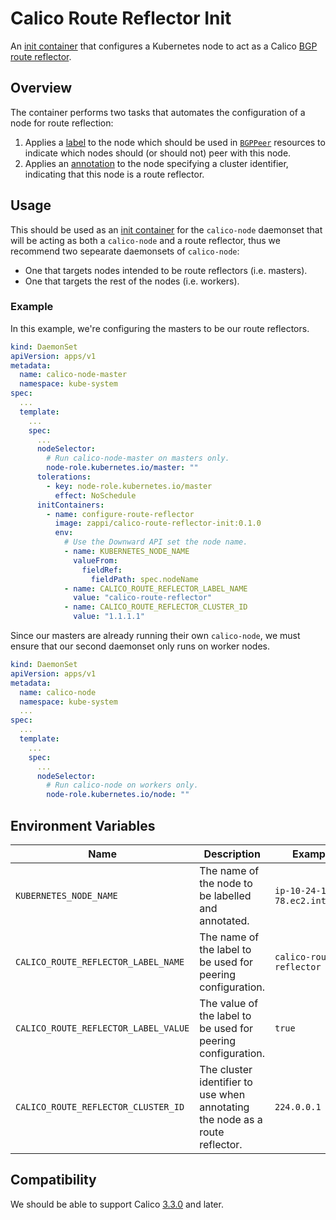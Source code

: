 # Calico Route Reflector Init

An [init container](https://kubernetes.io/docs/concepts/workloads/pods/init-containers/) that configures a Kubernetes node to act as a Calico [BGP route reflector](https://docs.projectcalico.org/v3.9/networking/routereflector#content-main).

## Overview

The container performs two tasks that automates the configuration of a node for route reflection:

1. Applies a [label](https://kubernetes.io/docs/concepts/overview/working-with-objects/labels/) to the node which should be used in [`BGPPeer`](https://docs.projectcalico.org/v3.9/reference/resources/bgppeer#bgp-peer-definition) resources to indicate which nodes should (or should not) peer with this node.
2. Applies an [annotation](https://kubernetes.io/docs/concepts/overview/working-with-objects/annotations/) to the node specifying a cluster identifier, indicating that this node is a route reflector.


## Usage

This should be used as an [init container](https://kubernetes.io/docs/concepts/workloads/pods/init-containers/) for the `calico-node` daemonset that will be acting as both a `calico-node` and a route reflector, thus we recommend two sepearate daemonsets of `calico-node`: 
* One that  targets nodes intended to be route reflectors (i.e. masters).
* One that targets the rest of the nodes (i.e. workers).

### Example

In this example, we're configuring the masters to be our route reflectors.

```yaml
kind: DaemonSet
apiVersion: apps/v1
metadata:
  name: calico-node-master
  namespace: kube-system
spec:
  ...
  template:
    ...
    spec:
      ...
      nodeSelector:
        # Run calico-node-master on masters only.
        node-role.kubernetes.io/master: ""
      tolerations:
        - key: node-role.kubernetes.io/master
          effect: NoSchedule
      initContainers:
        - name: configure-route-reflector
          image: zappi/calico-route-reflector-init:0.1.0
          env:
            # Use the Downward API set the node name.
            - name: KUBERNETES_NODE_NAME
              valueFrom:
                fieldRef:
                  fieldPath: spec.nodeName
            - name: CALICO_ROUTE_REFLECTOR_LABEL_NAME
              value: "calico-route-reflector"
            - name: CALICO_ROUTE_REFLECTOR_CLUSTER_ID
              value: "1.1.1.1"
```

Since our masters are already running their own `calico-node`, we must ensure that our second daemonset only runs on worker nodes.

```yaml
kind: DaemonSet
apiVersion: apps/v1
metadata:
  name: calico-node
  namespace: kube-system
  ...
spec:
  ...
  template:
    ...
    spec:
      ...
      nodeSelector:
        # Run calico-node on workers only.
        node-role.kubernetes.io/node: ""
```



## Environment Variables

| Name                                 | Description                                                                  | Example                        | Required |
| -------------------------------------| -----------------------------------------------------------------------------| -------------------------------|----------|
| `KUBERNETES_NODE_NAME`               | The name of the node to be labelled and annotated.                           | `ip-10-24-101-78.ec2.internal` | Yes      |
| `CALICO_ROUTE_REFLECTOR_LABEL_NAME`  | The name of the label to be used for peering configuration.                  | `calico-route-reflector`       | Yes      |
| `CALICO_ROUTE_REFLECTOR_LABEL_VALUE` | The value of the label to be used for peering configuration.                 | `true`                         | No       |
| `CALICO_ROUTE_REFLECTOR_CLUSTER_ID`  | The cluster identifier to use when annotating the node as a route reflector. | `224.0.0.1`                    | Yes      |


## Compatibility

We should be able to support Calico [3.3.0](https://docs.projectcalico.org/v3.3/releases/#v330) and later.

